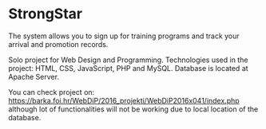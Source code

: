 # StrongStar
The system allows you to sign up for training programs and track your arrival and promotion records.

  Solo project for Web Design and Programming. Technologies used in the project: HTML, CSS, JavaScript, PHP and MySQL. Database is located at Apache Server.
  
  You can check project on: https://barka.foi.hr/WebDiP/2016_projekti/WebDiP2016x041/index.php although lot of functionalities will not be working due to local location of the database.
